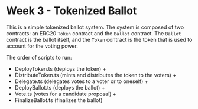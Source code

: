 # Week 3 - Tokenized Ballot

This is a simple tokenized ballot system. The system is composed of two contracts: an ERC20 `Token` contract and the `Ballot` contract. The `Ballot` contract is the ballot itself, and the `Token` contract is the token that is used to account for the voting power.

The order of scripts to run:

- DeployToken.ts (deploys the token) +
- DistributeToken.ts (mints and distributes the token to the voters) +
- Delegate.ts (delegates votes to a voter or to oneself) +
- DeployBallot.ts (deploys the ballot) +
- Vote.ts (votes for a candidate proposal) +
- FinalizeBallot.ts (finalizes the ballot)
